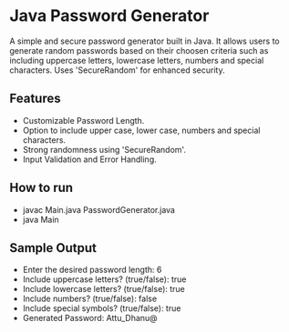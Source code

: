 # Java Password Generator
A simple and secure password generator built in Java. It allows users to generate random passwords based on their choosen criteria such as including uppercase letters, lowercase letters, numbers and special characters. Uses 'SecureRandom' for enhanced security.

## Features
  - Customizable Password Length.
  - Option to include upper case, lower case, numbers and special characters.
  - Strong randomness using 'SecureRandom'.
  - Input Validation and Error Handling.

## How to run
  - javac Main.java PasswordGenerator.java
  - java Main

## Sample Output
  - Enter the desired password length: 6
  - Include uppercase letters? (true/false): true
  - Include lowercase letters? (true/false): true
  - Include numbers? (true/false): false
  - Include special symbols? (true/false): true
  - Generated Password: Attu_Dhanu@

